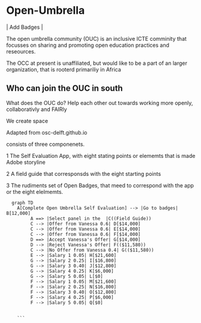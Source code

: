 # Open-Umbrella
| Add Badges |  

The open umbrella community (OUC) is an inclusive ICTE comminity that focusses on sharing and promoting open education practices and reseources.

The OCC at present is unaffiliated, but would like to be a part of an larger organization, that is rooterd primariliy in Africa  

## Who can join the OUC in south 

What does the OUC do? 
Help each other out towards working more openly, collaborativly and FAIRly 

We create space 

Adapted from osc-delft.github.io

consists  of three componenets.

1 The Self Evaluation App, with eight stating points or elememts that is made Adobe storyline 

2 A field guide that corresponsds with the eight starting points 

3 The rudiments set of Open Badges, that meed to correspond with the app or the eight elelmemts. 


```mermaid
  graph TD
    A[Complete Open Umbrella Self Evaluation] --> |Go to badges| B[12,000]
         A ==> |Select panel in the  |C((Field Guide))
         C --> |Offer from Vanessa 0.6| D[$14,000]
         C --> |Offer from Vanessa 0.6| E[$14,000]
         C --> |Offer from Vanessa 0.6| F[$14,000]
         D ==> |Accept Vanessa's Offer| G[$14,000]
         D --> |Reject Vanessa's Offer| F(($11,580))
         C --> |No Offer from Vanessa 0.4| G(($11,580))
         E --> |Salary 1 0.05| H[$21,600]
         G --> |Salary 2 0.25| I[$16,800]
         G --> |Salary 3 0.40| J[$12,800]
         G --> |Salary 4 0.25| K[$6,000]
         G --> |Salary 5 0.05| L[$0]
         F --> |Salary 1 0.05| M[$21,600]
         F --> |Salary 2 0.25| N[$16,800]
         F --> |Salary 3 0.40| O[$12,800]
         F --> |Salary 4 0.25| P[$6,000]
         F --> |Salary 5 0.05| Q[$0]


    ```

